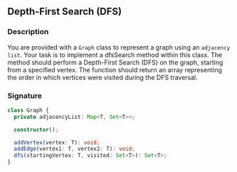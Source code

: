 ## Depth-First Search (DFS)

### Description

You are provided with a `Graph` class to represent a graph using an `adjacency list`. Your task is to implement a dfsSearch method within this class. The method should perform a Depth-First Search (DFS) on the graph, starting from a specified vertex. The function should return an array representing the order in which vertices were visited during the DFS traversal.

### Signature

```typescript
class Graph {
  private adjacencyList: Map<T, Set<T>>;

  constructor();

  addVertex(vertex: T): void;
  addEdge(vertex1: T, vertex2: T): void;
  dfs(startingVertex: T, visited: Set<T>): Set<T>;
}
```
